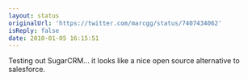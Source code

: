 ```yaml
---
layout: status
originalUrl: 'https://twitter.com/marcgg/status/7407434062'
isReply: false
date: 2010-01-05 16:15:51
---
```


Testing out SugarCRM... it looks like a nice open source alternative to salesforce.
